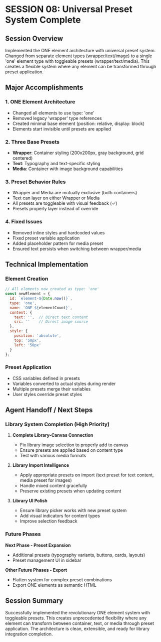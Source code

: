 # SESSION 08: Universal Preset System Complete

## Session Overview
Implemented the ONE element architecture with universal preset system. Changed from separate element types (wrapper/text/image) to a single 'one' element type with toggleable presets (wrapper/text/media). This creates a flexible system where any element can be transformed through preset application.

## Major Accomplishments

### 1. ONE Element Architecture
- Changed all elements to use type: 'one' 
- Removed legacy 'wrapper' type references
- Created minimal base element (position: relative, display: block)
- Elements start invisible until presets are applied

### 2. Three Base Presets
- **Wrapper**: Container styling (200x200px, gray background, grid centered)
- **Text**: Typography and text-specific styling
- **Media**: Container with image background capabilities

### 3. Preset Behavior Rules
- Wrapper and Media are mutually exclusive (both containers)
- Text can layer on either Wrapper or Media
- All presets are toggleable with visual feedback (✓)
- Presets properly layer instead of override

### 4. Fixed Issues
- Removed inline styles and hardcoded values
- Fixed preset variable application
- Added placeholder pattern for media preset
- Ensured text persists when switching between wrapper/media

## Technical Implementation

### Element Creation
```javascript
// All elements now created as type: 'one'
const newElement = {
  id: `element-${Date.now()}`,
  type: 'one',
  name: `ONE ${elementCount}`,
  content: {
    text: '',  // Direct text content
    src: ''    // Direct image source
  },
  style: {
    position: 'absolute',
    top: '50px',
    left: '50px'
  }
};
```

### Preset Application
- CSS variables defined in presets
- Variables converted to actual styles during render
- Multiple presets merge their variables
- User styles override preset styles

## Agent Handoff / Next Steps

### Library System Completion (High Priority)
1. **Complete Library-Canvas Connection**
   - Fix library image selection to properly add to canvas
   - Ensure presets are applied based on content type
   - Test with various media formats

2. **Library Import Intelligence**
   - Apply appropriate presets on import (text preset for text content, media preset for images)
   - Handle mixed content gracefully
   - Preserve existing presets when updating content

3. **Library UI Polish**
   - Ensure library picker works with new preset system
   - Add visual indicators for content types
   - Improve selection feedback

### Future Phases

**Next Phase - Preset Expansion**
- Additional presets (typography variants, buttons, cards, layouts)
- Preset management UI in sidebar

**Other Future Phases - Export**
- Flatten system for complex preset combinations
- Export ONE elements as semantic HTML

## Session Summary
Successfully implemented the revolutionary ONE element system with toggleable presets. This creates unprecedented flexibility where any element can transform between container, text, or media through preset application. The architecture is clean, extensible, and ready for library integration completion.